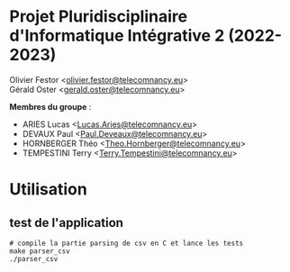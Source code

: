 # Projet Pluridisciplinaire d'Informatique Intégrative 2 (2022-2023) 

Olivier Festor <<olivier.festor@telecomnancy.eu>>   
Gérald Oster <<gerald.oster@telecomnancy.eu>>  


**Membres du groupe** :
- ARIES Lucas <<Lucas.Aries@telecomnancy.eu>>  
- DEVAUX Paul <<Paul.Deveaux@telecomnancy.eu>>  
- HORNBERGER Théo <<Theo.Hornberger@telecomnancy.eu>>  
- TEMPESTINI Terry <<Terry.Tempestini@telecomnancy.eu>>  

# Utilisation

## test de l'application
```shell
# compile la partie parsing de csv en C et lance les tests
make parser_csv
./parser_csv
```